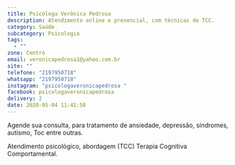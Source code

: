 ```yaml
---
title: Psicóloga Verônica Pedrosa
description: Atendimento online e presencial, com técnicas de TCC.
category: Saúde
subcategory: Psicologia
tags:
  - ""
zone: Centro
email: veronicapedrosa1@yahoo.com.br
site: ""
telefone: "2197950718"
whatsapp: "2197950718"
instagram: "psicologaveronicapedrosa "
facebook: psicologaveronicapedrosa
delivery: 2
date: 2020-05-04 11:41:58
---
```

Agende sua consulta, para tratamento de ansiedade, depressão, síndromes, autismo, Toc entre outras.



Atendimento psicológico, abordagem (TCC) Terapia Cognitiva Comportamental.